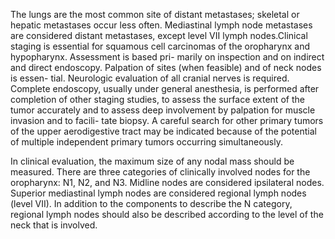 The lungs are the most common site of distant metastases;
skeletal or hepatic metastases occur less often. Mediastinal
lymph node metastases are considered distant metastases,
except level VII lymph nodes.Clinical staging is essential for squamous cell carcinomas of
the oropharynx and hypopharynx. Assessment is based pri-
marily on inspection and on indirect and direct endoscopy.
Palpation of sites (when feasible) and of neck nodes is essen-
tial. Neurologic evaluation of all cranial nerves is required.
Complete endoscopy, usually under general anesthesia, is
performed after completion of other staging studies, to assess
the surface extent of the tumor accurately and to assess deep
involvement by palpation for muscle invasion and to facili-
tate biopsy. A careful search for other primary tumors of the
upper aerodigestive tract may be indicated because of the
potential of multiple independent primary tumors occurring
simultaneously.  

In clinical evaluation, the maximum size of any nodal
mass should be measured. There are three categories of
clinically involved nodes for the oropharynx: N1, N2, and
N3. Midline nodes are considered ipsilateral nodes. Superior
mediastinal lymph nodes are considered regional lymph
nodes (level VII). In addition to the components to describe
the N category, regional lymph nodes should also be
described according to the level of the neck that is involved.